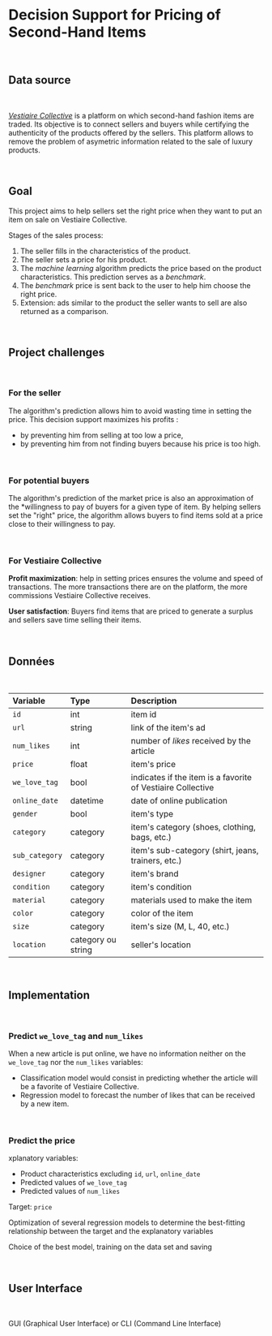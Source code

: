 # Decision Support for Pricing of Second-Hand Items

<br/>

## Data source

<br/>

[*Vestiaire Collective*](https://fr.vestiairecollective.com/) is a platform on which second-hand fashion items are traded. Its objective is to connect sellers and buyers while certifying the authenticity of the products offered by the sellers. This platform allows to remove the problem of asymetric information related to the sale of luxury products.

<br/>

## Goal 

This project aims to help sellers set the right price when they want to put an item on sale on Vestiaire Collective.

Stages of the sales process:

1. The seller fills in the characteristics of the product.
2. The seller sets a price for his product.
3. The *machine learning* algorithm predicts the price based on the product characteristics. This prediction serves as a *benchmark*.
4. The *benchmark* price is sent back to the user to help him choose the right price. 
5. Extension: ads similar to the product the seller wants to sell are also returned as a comparison.

<br/>

## Project challenges

<br/>

### For the seller 

The algorithm's prediction allows him to avoid wasting time in setting the price. This decision support maximizes his profits :
- by preventing him from selling at too low a price, 
- by preventing him from not finding buyers because his price is too high.

<br/>

### For potential buyers

The algorithm's prediction of the market price is also an approximation of the *willingness to pay of buyers for a given type of item. By helping sellers set the "right" price, the algorithm allows buyers to find items sold at a price close to their willingness to pay.

<br/>

### For Vestiaire Collective 

**Profit maximization**: help in setting prices ensures the volume and speed of transactions. The more transactions there are on the platform, the more commissions Vestiaire Collective receives.

**User satisfaction**: Buyers find items that are priced to generate a surplus and sellers save time selling their items.

<br/>

## Données 

<br/>

| Variable   |      Type      | Description    |
|:---------- |:------------- |:------------- |
| `id`         |  int        | item id               | 
| `url`        |   string    | link of the item's ad             | 
| `num_likes`   | int  | number of *likes* received by the article               | 
| `price` | float | item's price |
| `we_love_tag` | bool | indicates if the item is a favorite of Vestiaire Collective |
| `online_date` | datetime | date of online publication | 
| `gender` | bool | item's type | 
| `category` | category | item's category (shoes, clothing, bags, etc.) | 
|  `sub_category` | category | item's sub-category (shirt, jeans, trainers, etc.) | 
| `designer` | category | item's brand | 
| `condition` | category | item's condition |
| `material` | category | materials used to make the item | 
| `color` | category | color of the item | 
| `size` | category | item's size (M, L, 40, etc.) | 
| `location` | category ou string | seller's location | 

<br/>

## Implementation 

<br/> 

### Predict `we_love_tag` and `num_likes`

When a new article is put online, we have no information neither on the `we_love_tag` nor the `num_likes` variables: 

- Classification model would consist in predicting whether the article will be a favorite of Vestiaire Collective.
- Regression model to forecast the number of likes that can be received by a new item. 

<br/>


### Predict the price

xplanatory variables:

- Product characteristics excluding `id`, `url`, `online_date`
- Predicted values of `we_love_tag` 
- Predicted values of `num_likes`

Target: `price`

Optimization of several regression models to determine the best-fitting relationship between the target and the explanatory variables

Choice of the best model, training on the data set and saving

<br/>

## User Interface

<br/>

GUI (Graphical User Interface) or CLI (Command Line Interface)



